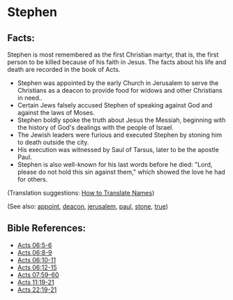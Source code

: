 # Stephen #

## Facts: ##

Stephen is most remembered as the first Christian martyr, that is, the first person to be killed because of his faith in Jesus. The facts about his life and death are recorded in the book of Acts.

* Stephen was appointed by the early Church in Jerusalem to serve the Christians as a deacon to provide food for widows and other Christians in need..
* Certain Jews falsely accused Stephen of speaking against God and against the laws of Moses.
* Stephen boldly spoke the truth about Jesus the Messiah, beginning with the history of God's dealings with the people of Israel.
* The Jewish leaders were furious and executed Stephen by stoning him to death outside the city.
* His execution was witnessed by Saul of Tarsus, later to be the apostle Paul.
* Stephen is also well-known for his last words before he died: "Lord, please do not hold this sin against them," which showed the love he had for others.

(Translation suggestions: [How to Translate Names](https://git.door43.org/Door43/en-ta-translate-vol1/src/master/content/translate_names.md))

(See also: [appoint](../kt/appoint.md), [deacon](../other/deacon.md), [jerusalem](../other/jerusalem.md), [paul](../other/paul.md), [stone](../other/stone.md), [true](../other/true.md))

## Bible References: ##

* [Acts 06:5-6](https://door43.org/en/bible/notes/act/06/05)
* [Acts 06:8-9](https://door43.org/en/bible/notes/act/06/08)
* [Acts 06:10-11](https://door43.org/en/bible/notes/act/06/10)
* [Acts 06:12-15](https://door43.org/en/bible/notes/act/06/12)
* [Acts 07:59-60](https://door43.org/en/bible/notes/act/07/59)
* [Acts 11:19-21](https://door43.org/en/bible/notes/act/11/19)
* [Acts 22:19-21](https://door43.org/en/bible/notes/act/22/19)

